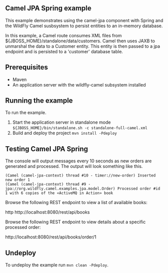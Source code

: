 Camel JPA Spring example
------------------------

This example demonstrates using the camel-jpa component with Spring and the WildFly Camel susbsystem to persist entities to an in-memory database.

In this example, a Camel route consumes XML files from ${JBOSS_HOME}/standalone/data/customers. Camel then uses JAXB to
unmarshal the data to a Customer entity. This entity is then passed to a jpa endpoint and is persisted to a 'customer' database
table.

Prerequisites
-------------

* Maven
* An application server with the wildfly-camel subsystem installed

Running the example
-------------------

To run the example.

1. Start the application server in standalone mode `${JBOSS_HOME}/bin/standalone.sh -c standalone-full-camel.xml`
2. Build and deploy the project `mvn install -Pdeploy`

Testing Camel JPA Spring
------------------------

The console will output messages every 10 seconds as new orders are generated and processed. The output
will look something like this.

```
(Camel (camel-jpa-context) thread #10 - timer://new-order) Inserted new order 1
(Camel (camel-jpa-context) thread #9 - jpa://org.wildfly.camel.examples.jpa.model.Order) Processed order #id 1 with 6 copies of the «ActiveMQ in Action» book
```

Browse the following REST endpoint to view a list of available books:

http http://localhost:8080/rest/api/books

Browse the following REST endpoint to view details about a specific processed order:

http://localhost:8080/rest/api/books/order/1

Undeploy
--------

To undeploy the example run `mvn clean -Pdeploy`.
